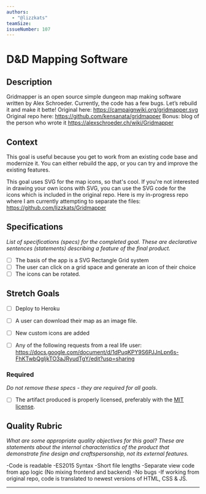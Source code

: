 ```yaml
---
authors:
  - "@lizzkats"
teamSize: 
issueNumber: 107
---
```


# D&D Mapping Software

## Description
Gridmapper is an open source simple dungeon map making software written by Alex Schroeder. Currently, the code has a few bugs. Let’s rebuild it and make it bette!
Original here: https://campaignwiki.org/gridmapper.svg
Original repo here: https://github.com/kensanata/gridmapper
Bonus: blog of the person who wrote it https://alexschroeder.ch/wiki/Gridmapper

## Context

This goal is useful because you get to work from an existing code base and modernize it. You can either rebuild the app, or you can try and improve the existing features. 

This goal uses SVG for the map icons, so that's cool. If you're not interested in drawing your own icons with SVG, you can use the SVG code for the icons which is included in the original repo. Here is my in-progress repo where I am currently attempting to separate the files: https://github.com/lizzkats/Gridmapper

## Specifications



_List of specifications (specs) for the completed goal. These are declarative sentences (statements) describing a feature of the final product._

- [ ] The basis of the app is a SVG Rectangle Grid system
- [ ] The user can click on a grid space and generate an icon of their choice
- [ ] The icons can be rotated.

## Stretch Goals
- [ ] Deploy to Heroku
- [ ] A user can download their map as an image file.
- [ ] New custom icons are added
- [ ] Any of the following requests from a real life user: https://docs.google.com/document/d/1dPuqKPY9S6PJJnLpn6s-FhKTwbQgIjkTO3aJRyudTgY/edit?usp=sharing


### Required

_Do not remove these specs - they are required for all goals_.

- [ ] The artifact produced is properly licensed, preferably with the [MIT license][mit-license].

## Quality Rubric

_What are some appropriate quality objectives for this goal? These are statements about the internal characteristics of the product that demonstrate fine design and craftspersonship, not its external features._

-Code is readable 
-ES2015 Syntax 
-Short file lengths 
-Separate view code from app logic (No mixing frontend and backend)
-No bugs
-If working from original repo, code is translated to newest versions of HTML, CSS & JS. 


---






[mit-license]: https://opensource.org/licenses/MIT





[mit-license]: https://opensource.org/licenses/MIT
